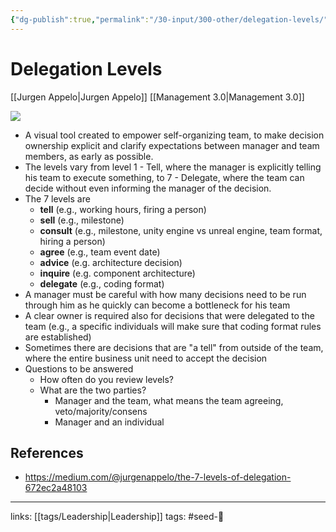 ```yaml
---
{"dg-publish":true,"permalink":"/30-input/300-other/delegation-levels/"}
---
```


# Delegation Levels
[[Jurgen Appelo\|Jurgen Appelo]] [[Management 3.0\|Management 3.0]]

![](https://i.imgur.com/27JgPgB.png)

- A visual tool created to empower self-organizing team, to make decision ownership explicit and clarify expectations between manager and team members, as early as possible.
- The levels vary from level 1 - Tell, where the manager is explicitly telling his team to execute something, to 7 - Delegate, where the team can decide without even informing the manager of the decision.
- The 7 levels are 
	- **tell** (e.g., working hours, firing a person)
	- **sell** (e.g., milestone)
	- **consult** (e.g., milestone, unity engine vs unreal engine, team format, hiring a person)
	- **agree** (e.g., team event date)
	- **advice** (e.g. architecture decision)
	- **inquire** (e.g. component architecture)
	- **delegate** (e.g., coding format)
- A manager must be careful with how many decisions need to be run through him as he quickly can become a bottleneck for his team
- A clear owner is required also for decisions that were delegated to the team (e.g., a specific individuals will make sure that coding format rules are established)
- Sometimes there are decisions that are "a tell" from outside of the team, where the entire business unit need to accept the decision
- Questions to be answered
	- How often do you review levels?
	- What are the two parties?
		- Manager and the team, what means the team agreeing, veto/majority/consens
		- Manager and an individual

## References
- https://medium.com/@jurgenappelo/the-7-levels-of-delegation-672ec2a48103

---
links: [[tags/Leadership\|Leadership]]
tags: #seed-🌱 